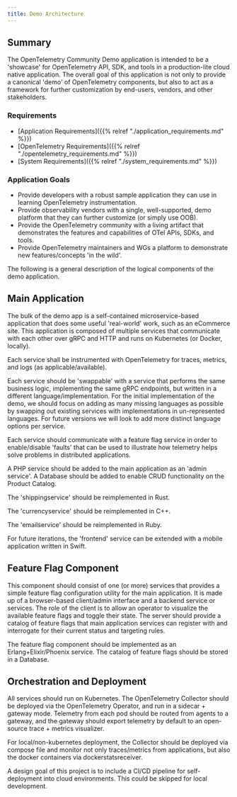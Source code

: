 ```yaml
---
title: Demo Architecture
---
```


## Summary

The OpenTelemetry Community Demo application is intended to be a 'showcase' for
OpenTelemetry API, SDK, and tools in a production-lite cloud native
application. The overall goal of this application is not only to provide a
canonical 'demo' of OpenTelemetry components, but also to act as a framework for
further customization by end-users, vendors, and other stakeholders.

### Requirements

- [Application Requirements]({{% relref "./application_requirements.md" %}})
- [OpenTelemetry Requirements]({{% relref "./opentelemetry_requirements.md" %}})
- [System Requirements]({{% relref "./system_requirements.md" %}})

### Application Goals

- Provide developers with a robust sample application they can use in learning
OpenTelemetry instrumentation.
- Provide observability vendors with a single,
well-supported, demo platform that they can further customize (or simply use
OOB).
- Provide the OpenTelemetry community with a living artifact that
demonstrates the features and capabilities of OTel APIs, SDKs, and tools.
- Provide OpenTelemetry maintainers and WGs a platform to demonstrate new
features/concepts 'in the wild'.

The following is a general description of the logical components of the demo
application.

## Main Application

The bulk of the demo app is a self-contained
microservice-based application that does some useful 'real-world' work, such as
an eCommerce site. This application is composed of multiple services that
communicate with each other over gRPC and HTTP and runs on Kubernetes (or
Docker, locally).

Each service shall be instrumented with OpenTelemetry for traces, metrics, and
logs (as applicable/available).

Each service should be 'swappable' with a service that performs the same
business logic, implementing the same gRPC endpoints, but written in a different
language/implementation. For the initial implementation of the demo, we should
focus on adding as many missing languages as possible by swapping out existing
services with implementations in un-represented languages. For future versions
we will look to add more distinct language options per service.

Each service should communicate with a feature flag service in order to
enable/disable 'faults' that can be used to illustrate how telemetry helps solve
problems in distributed applications.

A PHP service should be added to the main application as an 'admin service'. A
Database should be added to enable CRUD functionality on the Product Catalog.

The 'shippingservice' should be reimplemented in Rust.

The 'currencyservice' should be reimplemented in C++.

The 'emailservice' should be reimplemented in Ruby.

For future iterations, the 'frontend' service can be extended with a mobile
application written in Swift.

## Feature Flag Component

This component should consist of one (or more) services
that provides a simple feature flag configuration utility for the main
application. It is made up of a browser-based client/admin interface and a
backend service or services. The role of the client is to allow an operator to
visualize the available feature flags and toggle their state. The server should
provide a catalog of feature flags that main application services can register
with and interrogate for their current status and targeting rules.

The feature flag component should be implemented as an Erlang+Elixir/Phoenix
service. The catalog of feature flags should be stored in a Database.

## Orchestration and Deployment

All services should run on Kubernetes. The
OpenTelemetry Collector should be deployed via the OpenTelemetry Operator, and
run in a sidecar + gateway mode. Telemetry from each pod should be routed from
agents to a gateway, and the gateway should export telemetry by default to an
open-source trace + metrics visualizer.

For local/non-kubernetes deployment, the Collector should be deployed via
compose file and monitor not only traces/metrics from applications, but also the
docker containers via dockerstatsreceiver.

A design goal of this project is to include a CI/CD pipeline for self-deployment
into cloud environments. This could be skipped for local development.
